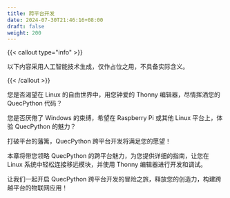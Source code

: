 ```yaml
---
title: 跨平台开发
date: 2024-07-30T21:46:16+08:00
draft: false
weight: 200
---
```


{{< callout type="info" >}}

以下内容采用人工智能技术生成，仅作占位之用，不具备实际含义。

{{< /callout >}}

您是否渴望在 Linux 的自由世界中，用您钟爱的 Thonny 编辑器，尽情挥洒您的 QuecPython 代码？

您是否厌倦了 Windows 的束缚，希望在 Raspberry Pi 或其他 Linux 平台上，体验 QuecPython 的魅力？

打破平台的藩篱，QuecPython 跨平台开发将满足您的愿望！

本章将带您领略 QuecPython 的跨平台魅力，为您提供详细的指南，让您在 Linux 系统中轻松连接移远模块，并使用 Thonny 编辑器进行开发和调试。

让我们一起开启 QuecPython 跨平台开发的冒险之旅，释放您的创造力，构建跨越平台的物联网应用！
